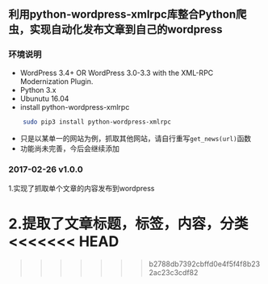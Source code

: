## 利用python-wordpress-xmlrpc库整合Python爬虫，实现自动化发布文章到自己的wordpress

### 环境说明
* WordPress 3.4+ OR WordPress 3.0-3.3 with the XML-RPC Modernization Plugin.
* Python 3.x  
* Ubunutu 16.04
* install python-wordpress-xmlrpc
```bash
    sudo pip3 install python-wordpress-xmlrpc
```
* 只是以某单一的网站为例，抓取其他网站，请自行重写``get_news(url)``函数
* 功能尚未完善，今后会继续添加
### 2017-02-26 v1.0.0

1.实现了抓取单个文章的内容发布到wordpress

2.提取了文章标题，标签，内容，分类
<<<<<<< HEAD
=======

>>>>>>> b2788db7392cbffd0e4f5f4f8b232ac23c3cdf82
